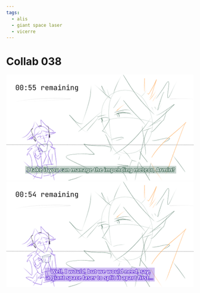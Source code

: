 ```yaml
---
tags:
  - alis
  - giant space laser
  - vicerre
---
```


# Collab 038

<img src="assets/2025-04-30_panel-073.png">

<img src="assets/2025-04-30_panel-074.png">
